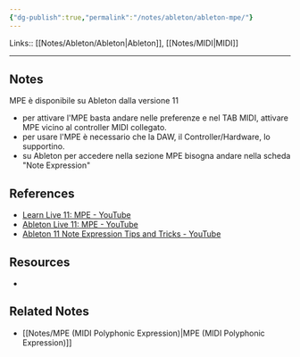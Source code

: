 ```yaml
---
{"dg-publish":true,"permalink":"/notes/ableton/ableton-mpe/"}
---
```


Links:: [[Notes/Ableton/Ableton\|Ableton]], [[Notes/MIDI\|MIDI]]
 
---
## Notes

MPE è disponibile su Ableton dalla versione 11

- per attivare l'MPE basta andare nelle preferenze e nel TAB MIDI, attivare MPE vicino al controller MIDI collegato. 
- per usare l'MPE è necessario che la DAW, il Controller/Hardware, lo supportino. 
- su Ableton per accedere nella sezione MPE bisogna andare nella scheda "Note Expression"







## References

- [Learn Live 11: MPE - YouTube](https://www.youtube.com/watch?v=qIl1ZY29fAM)
- [Ableton Live 11: MPE - YouTube](https://www.youtube.com/watch?v=OP6EKAggYyE)
- [Ableton 11 Note Expression Tips and Tricks - YouTube](https://www.youtube.com/watch?v=SDJpanfKqYA)

## Resources

- 

## Related Notes

- [[Notes/MPE (MIDI Polyphonic Expression)\|MPE (MIDI Polyphonic Expression)]]



